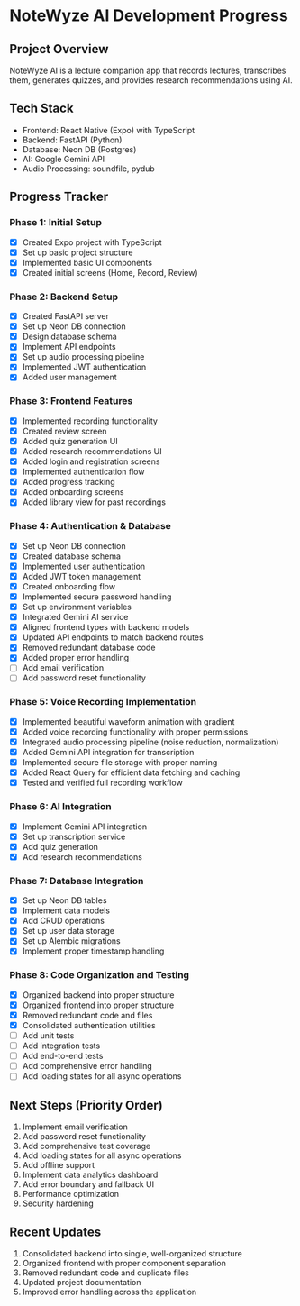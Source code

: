 # NoteWyze AI Development Progress

## Project Overview
NoteWyze AI is a lecture companion app that records lectures, transcribes them, generates quizzes, and provides research recommendations using AI.

## Tech Stack
- Frontend: React Native (Expo) with TypeScript
- Backend: FastAPI (Python)
- Database: Neon DB (Postgres)
- AI: Google Gemini API
- Audio Processing: soundfile, pydub

## Progress Tracker

### Phase 1: Initial Setup 
- [x] Created Expo project with TypeScript
- [x] Set up basic project structure
- [x] Implemented basic UI components
- [x] Created initial screens (Home, Record, Review)

### Phase 2: Backend Setup 
- [x] Created FastAPI server
- [x] Set up Neon DB connection
- [x] Design database schema
- [x] Implement API endpoints
- [x] Set up audio processing pipeline
- [x] Implemented JWT authentication
- [x] Added user management

### Phase 3: Frontend Features 
- [x] Implemented recording functionality
- [x] Created review screen
- [x] Added quiz generation UI
- [x] Added research recommendations UI
- [x] Added login and registration screens
- [x] Implemented authentication flow
- [x] Added progress tracking
- [x] Added onboarding screens
- [x] Added library view for past recordings

### Phase 4: Authentication & Database 
- [x] Set up Neon DB connection
- [x] Created database schema
- [x] Implemented user authentication
- [x] Added JWT token management
- [x] Created onboarding flow
- [x] Implemented secure password handling
- [x] Set up environment variables
- [x] Integrated Gemini AI service
- [x] Aligned frontend types with backend models
- [x] Updated API endpoints to match backend routes
- [x] Removed redundant database code
- [x] Added proper error handling
- [ ] Add email verification
- [ ] Add password reset functionality

### Phase 5: Voice Recording Implementation 
- [x] Implemented beautiful waveform animation with gradient
- [x] Added voice recording functionality with proper permissions
- [x] Integrated audio processing pipeline (noise reduction, normalization)
- [x] Added Gemini API integration for transcription
- [x] Implemented secure file storage with proper naming
- [x] Added React Query for efficient data fetching and caching
- [x] Tested and verified full recording workflow

### Phase 6: AI Integration 
- [x] Implement Gemini API integration
- [x] Set up transcription service
- [x] Add quiz generation
- [x] Add research recommendations

### Phase 7: Database Integration 
- [x] Set up Neon DB tables
- [x] Implement data models
- [x] Add CRUD operations
- [x] Set up user data storage
- [x] Set up Alembic migrations
- [x] Implement proper timestamp handling

### Phase 8: Code Organization and Testing 
- [x] Organized backend into proper structure
- [x] Organized frontend into proper structure
- [x] Removed redundant code and files
- [x] Consolidated authentication utilities
- [ ] Add unit tests
- [ ] Add integration tests
- [ ] Add end-to-end tests
- [ ] Add comprehensive error handling
- [ ] Add loading states for all async operations

## Next Steps (Priority Order)
1. Implement email verification
2. Add password reset functionality
3. Add comprehensive test coverage
4. Add loading states for all async operations
5. Add offline support
6. Implement data analytics dashboard
7. Add error boundary and fallback UI
8. Performance optimization
9. Security hardening

## Recent Updates
1. Consolidated backend into single, well-organized structure
2. Organized frontend with proper component separation
3. Removed redundant code and duplicate files
4. Updated project documentation
5. Improved error handling across the application

